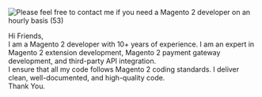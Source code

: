![Please feel free to contact me if you need a Magento 2 developer on an hourly basis (53)](https://github.com/user-attachments/assets/cb398247-da71-489b-a94e-c6f86261b48d)

Hi Friends,<br>
I am a Magento 2 developer with 10+ years of experience. I am an expert in Magento 2 extension development, Magento 2 payment gateway development, and third-party API integration.<br> I ensure that all my code follows Magento 2 coding standards. I deliver clean, well-documented, and high-quality code.<br>
Thank You.

